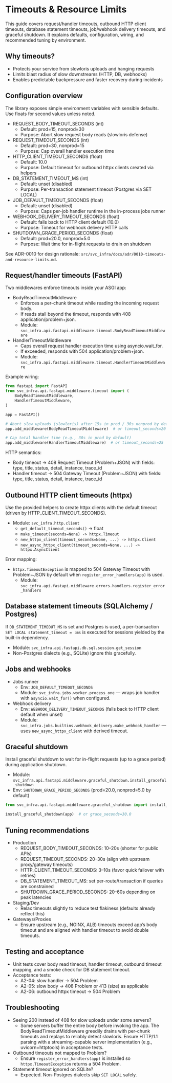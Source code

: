 # Timeouts & Resource Limits

This guide covers request/handler timeouts, outbound HTTP client timeouts, database statement timeouts, job/webhook delivery timeouts, and graceful shutdown. It explains defaults, configuration, wiring, and recommended tuning by environment.

## Why timeouts?

- Protects your service from slowloris uploads and hanging requests
- Limits blast radius of slow downstreams (HTTP, DB, webhooks)
- Enables predictable backpressure and faster recovery during incidents

## Configuration overview

The library exposes simple environment variables with sensible defaults. Use floats for second values unless noted.

- REQUEST_BODY_TIMEOUT_SECONDS (int)
  - Default: prod=15, nonprod=30
  - Purpose: Abort slow request body reads (slowloris defense)
- REQUEST_TIMEOUT_SECONDS (int)
  - Default: prod=30, nonprod=15
  - Purpose: Cap overall handler execution time
- HTTP_CLIENT_TIMEOUT_SECONDS (float)
  - Default: 10.0
  - Purpose: Default timeout for outbound httpx clients created via helpers
- DB_STATEMENT_TIMEOUT_MS (int)
  - Default: unset (disabled)
  - Purpose: Per-transaction statement timeout (Postgres via SET LOCAL)
- JOB_DEFAULT_TIMEOUT_SECONDS (float)
  - Default: unset (disabled)
  - Purpose: Caps per-job handler runtime in the in-process jobs runner
- WEBHOOK_DELIVERY_TIMEOUT_SECONDS (float)
  - Default: falls back to HTTP client default (10.0)
  - Purpose: Timeout for webhook delivery HTTP calls
- SHUTDOWN_GRACE_PERIOD_SECONDS (float)
  - Default: prod=20.0, nonprod=5.0
  - Purpose: Wait time for in-flight requests to drain on shutdown

See ADR-0010 for design rationale: `src/svc_infra/docs/adr/0010-timeouts-and-resource-limits.md`.

## Request/handler timeouts (FastAPI)

Two middlewares enforce timeouts inside your ASGI app:

- BodyReadTimeoutMiddleware
  - Enforces a per-chunk timeout while reading the incoming request body.
  - If reads stall beyond the timeout, responds with 408 application/problem+json.
  - Module: `svc_infra.api.fastapi.middleware.timeout.BodyReadTimeoutMiddleware`
- HandlerTimeoutMiddleware
  - Caps overall request handler execution time using asyncio.wait_for.
  - If exceeded, responds with 504 application/problem+json.
  - Module: `svc_infra.api.fastapi.middleware.timeout.HandlerTimeoutMiddleware`

Example wiring:

```python
from fastapi import FastAPI
from svc_infra.api.fastapi.middleware.timeout import (
    BodyReadTimeoutMiddleware,
    HandlerTimeoutMiddleware,
)

app = FastAPI()

# Abort slow uploads (slowloris) after 15s in prod / 30s nonprod by default
app.add_middleware(BodyReadTimeoutMiddleware)  # or timeout_seconds=20

# Cap total handler time (e.g., 30s in prod by default)
app.add_middleware(HandlerTimeoutMiddleware)  # or timeout_seconds=25
```

HTTP semantics:

- Body timeout → 408 Request Timeout (Problem+JSON) with fields: type, title, status, detail, instance, trace_id
- Handler timeout → 504 Gateway Timeout (Problem+JSON) with fields: type, title, status, detail, instance, trace_id

## Outbound HTTP client timeouts (httpx)

Use the provided helpers to create httpx clients with the default timeout (driven by HTTP_CLIENT_TIMEOUT_SECONDS).

- Module: `svc_infra.http.client`
  - `get_default_timeout_seconds()` → float
  - `make_timeout(seconds=None) -> httpx.Timeout`
  - `new_httpx_client(timeout_seconds=None, ...) -> httpx.Client`
  - `new_async_httpx_client(timeout_seconds=None, ...) -> httpx.AsyncClient`

Error mapping:

- `httpx.TimeoutException` is mapped to 504 Gateway Timeout with Problem+JSON by default when `register_error_handlers(app)` is used.
  - Module: `svc_infra.api.fastapi.middleware.errors.handlers.register_error_handlers`

## Database statement timeouts (SQLAlchemy / Postgres)

If `DB_STATEMENT_TIMEOUT_MS` is set and Postgres is used, a per-transaction `SET LOCAL statement_timeout = :ms` is executed for sessions yielded by the built-in dependency.

- Module: `svc_infra.api.fastapi.db.sql.session.get_session`
- Non-Postgres dialects (e.g., SQLite) ignore this gracefully.

## Jobs and webhooks

- Jobs runner
  - Env: `JOB_DEFAULT_TIMEOUT_SECONDS`
  - Module: `svc_infra.jobs.worker.process_one` — wraps job handler with `asyncio.wait_for()` when configured.
- Webhook delivery
  - Env: `WEBHOOK_DELIVERY_TIMEOUT_SECONDS` (falls back to HTTP client default when unset)
  - Module: `svc_infra.jobs.builtins.webhook_delivery.make_webhook_handler` — uses `new_async_httpx_client` with derived timeout.

## Graceful shutdown

Install graceful shutdown to wait for in-flight requests (up to a grace period) during application shutdown.

- Module: `svc_infra.api.fastapi.middleware.graceful_shutdown.install_graceful_shutdown`
- Env: `SHUTDOWN_GRACE_PERIOD_SECONDS` (prod=20.0, nonprod=5.0 by default)

```python
from svc_infra.api.fastapi.middleware.graceful_shutdown import install_graceful_shutdown

install_graceful_shutdown(app)  # or grace_seconds=30.0
```

## Tuning recommendations

- Production
  - REQUEST_BODY_TIMEOUT_SECONDS: 10–20s (shorter for public APIs)
  - REQUEST_TIMEOUT_SECONDS: 20–30s (align with upstream proxy/gateway timeouts)
  - HTTP_CLIENT_TIMEOUT_SECONDS: 3–10s (favor quick failover with retries)
  - DB_STATEMENT_TIMEOUT_MS: set per-route/transaction if queries are constrained
  - SHUTDOWN_GRACE_PERIOD_SECONDS: 20–60s depending on peak latencies
- Staging/Dev
  - Relax timeouts slightly to reduce test flakiness (defaults already reflect this)
- Gateways/Proxies
  - Ensure upstream (e.g., NGINX, ALB) timeouts exceed app’s body timeout and are aligned with handler timeout to avoid double timeouts.

## Testing and acceptance

- Unit tests cover body read timeout, handler timeout, outbound timeout mapping, and a smoke check for DB statement timeout.
- Acceptance tests:
  - A2-04: slow handler → 504 Problem
  - A2-05: slow body → 408 Problem or 413 (size) as applicable
  - A2-06: outbound httpx timeout → 504 Problem

## Troubleshooting

- Seeing 200 instead of 408 for slow uploads under some servers?
  - Some servers buffer the entire body before invoking the app. The BodyReadTimeoutMiddleware greedily drains with per-chunk timeouts and replays to reliably detect slowloris. Ensure HTTP/1.1 parsing with a streaming-capable server implementation (e.g., uvicorn+httptools) in acceptance tests.
- Outbound timeouts not mapped to Problem?
  - Ensure `register_error_handlers(app)` is installed so `httpx.TimeoutException` returns a 504 Problem.
- Statement timeout ignored on SQLite?
  - Expected. Non-Postgres dialects skip `SET LOCAL` safely.
